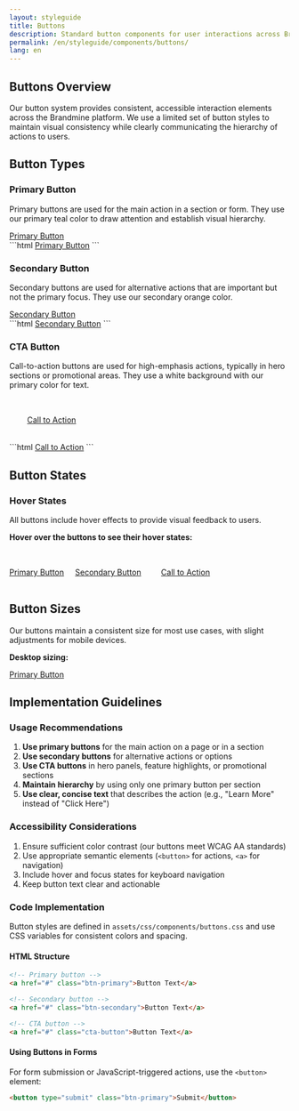 ```yaml
---
layout: styleguide
title: Buttons
description: Standard button components for user interactions across Brandmine
permalink: /en/styleguide/components/buttons/
lang: en
---
```


## Buttons Overview

Our button system provides consistent, accessible interaction elements across the Brandmine platform. We use a limited set of button styles to maintain visual consistency while clearly communicating the hierarchy of actions to users.

## Button Types

### Primary Button

Primary buttons are used for the main action in a section or form. They use our primary teal color to draw attention and establish visual hierarchy.

<div class="example">
  <div class="example-preview">
    <a href="#" class="btn-primary">Primary Button</a>
  </div>
  
  <div class="example-code">
```html
<a href="#" class="btn-primary">Primary Button</a>
```
  </div>
</div>

### Secondary Button

Secondary buttons are used for alternative actions that are important but not the primary focus. They use our secondary orange color.

<div class="example">
  <div class="example-preview">
    <a href="#" class="btn-secondary">Secondary Button</a>
  </div>
  
  <div class="example-code">
```html
<a href="#" class="btn-secondary">Secondary Button</a>
```
  </div>
</div>

### CTA Button

Call-to-action buttons are used for high-emphasis actions, typically in hero sections or promotional areas. They use a white background with our primary color for text.

<div class="example">
  <div class="example-preview" style="background: linear-gradient(to right, var(--primary-500), var(--primary-700)); padding: 2rem;">
    <a href="#" class="cta-button">Call to Action</a>
  </div>
  
  <div class="example-code">
```html
<a href="#" class="cta-button">Call to Action</a>
```
  </div>
</div>

## Button States

### Hover States

All buttons include hover effects to provide visual feedback to users.

<div class="example">
  <div class="example-preview">
    <p><strong>Hover over the buttons to see their hover states:</strong></p>
    <a href="#" class="btn-primary" style="margin-right: 1rem;">Primary Button</a>
    <a href="#" class="btn-secondary" style="margin-right: 1rem;">Secondary Button</a>
    <div style="background: linear-gradient(to right, var(--primary-500), var(--primary-700)); padding: 1rem; display: inline-block; margin-top: 1rem;">
      <a href="#" class="cta-button">Call to Action</a>
    </div>
  </div>
</div>

## Button Sizes

Our buttons maintain a consistent size for most use cases, with slight adjustments for mobile devices.

<div class="example">
  <div class="example-preview">
    <p><strong>Desktop sizing:</strong></p>
    <a href="#" class="btn-primary">Primary Button</a>
  </div>
</div>

## Implementation Guidelines

### Usage Recommendations

1. **Use primary buttons** for the main action on a page or in a section
2. **Use secondary buttons** for alternative actions or options
3. **Use CTA buttons** in hero panels, feature highlights, or promotional sections
4. **Maintain hierarchy** by using only one primary button per section
5. **Use clear, concise text** that describes the action (e.g., "Learn More" instead of "Click Here")

### Accessibility Considerations

1. Ensure sufficient color contrast (our buttons meet WCAG AA standards)
2. Use appropriate semantic elements (`<button>` for actions, `<a>` for navigation)
3. Include hover and focus states for keyboard navigation
4. Keep button text clear and actionable

### Code Implementation

Button styles are defined in `assets/css/components/buttons.css` and use CSS variables for consistent colors and spacing.

#### HTML Structure

```html
<!-- Primary button -->
<a href="#" class="btn-primary">Button Text</a>

<!-- Secondary button -->
<a href="#" class="btn-secondary">Button Text</a>

<!-- CTA button -->
<a href="#" class="cta-button">Button Text</a>
```

#### Using Buttons in Forms

For form submission or JavaScript-triggered actions, use the `<button>` element:

```html
<button type="submit" class="btn-primary">Submit</button>
```